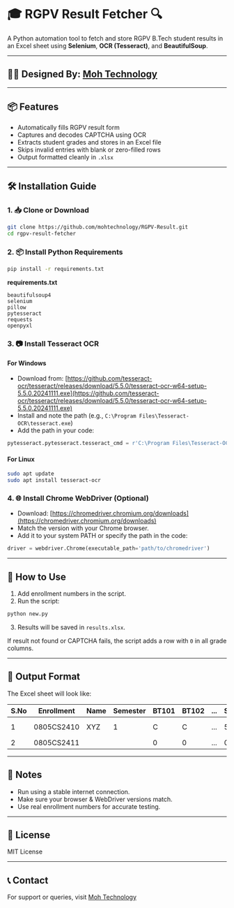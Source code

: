 # 🎓 RGPV Result Fetcher 🔍

A Python automation tool to fetch and store RGPV B.Tech student results in an Excel sheet using **Selenium**, **OCR (Tesseract)**, and **BeautifulSoup**.

---

## 👨‍💻 Designed By: [Moh Technology](https://www.youtube.com/@mohtechnology)

---

## 📦 Features

- Automatically fills RGPV result form
- Captures and decodes CAPTCHA using OCR
- Extracts student grades and stores in an Excel file
- Skips invalid entries with blank or zero-filled rows
- Output formatted cleanly in `.xlsx`

---

## 🛠️ Installation Guide

### 1. 📥 Clone or Download
```bash
git clone https://github.com/mohtechnology/RGPV-Result.git
cd rgpv-result-fetcher
````

### 2. 📦 Install Python Requirements

```bash
pip install -r requirements.txt
```

**requirements.txt**

```
beautifulsoup4
selenium
pillow
pytesseract
requests
openpyxl
```

### 3. 📷 Install Tesseract OCR

#### For Windows

* Download from: [https://github.com/tesseract-ocr/tesseract/releases/download/5.5.0/tesseract-ocr-w64-setup-5.5.0.20241111.exe](https://github.com/tesseract-ocr/tesseract/releases/download/5.5.0/tesseract-ocr-w64-setup-5.5.0.20241111.exe)
* Install and note the path (e.g., `C:\Program Files\Tesseract-OCR\tesseract.exe`)
* Add the path in your code:

```python
pytesseract.pytesseract.tesseract_cmd = r'C:\Program Files\Tesseract-OCR\tesseract.exe'
```

#### For Linux

```bash
sudo apt update
sudo apt install tesseract-ocr
```

### 4. 🌐 Install Chrome WebDriver (Optional)

* Download: [https://chromedriver.chromium.org/downloads](https://chromedriver.chromium.org/downloads)
* Match the version with your Chrome browser.
* Add it to your system PATH or specify the path in the code:

```python
driver = webdriver.Chrome(executable_path='path/to/chromedriver')
```

---

## 🚀 How to Use

1. Add enrollment numbers in the script.
2. Run the script:

```bash
python new.py
```

3. Results will be saved in `results.xlsx`.

If result not found or CAPTCHA fails, the script adds a row with `0` in all grade columns.

---

## 📁 Output Format

The Excel sheet will look like:

| S.No | Enrollment | Name         | Semester | BT101 | BT102 | ... | SGPA | CGPA | Result              |
| ---- | ---------- | ------------ | -------- | ----- | ----- | --- | ---- | ---- | ------------------- |
| 1    | 0805CS2410 | XYZ          | 1        | C     | C     | ... | 5.57 | 5.57 | Fail in BT104,BT105 |
| 2    | 0805CS2411 |              |          | 0     | 0     | ... | 0    | 0    |                     |

---

## 🧠 Notes

* Run using a stable internet connection.
* Make sure your browser & WebDriver versions match.
* Use real enrollment numbers for accurate testing.

---

## 📜 License

MIT License

---

## 📞 Contact

For support or queries, visit [Moh Technology](https://www.youtube.com/@mohtechnology)
